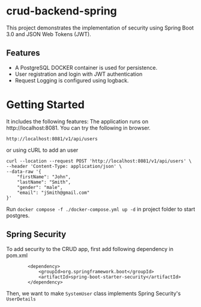 # crud-backend-spring

This project demonstrates the implementation of security using Spring Boot 3.0 and JSON Web Tokens (JWT).

## Features

- A PostgreSQL DOCKER container is used for persistence.
- User registration and login with JWT authentication
- Request Logging is configured using logback.

# Getting Started
It includes the following features:
The application runs on http://localhost:8081. You can try the following in browser.

```
http://localhost:8081/v1/api/users
```

or using cURL to add an user

```
curl --location --request POST 'http://localhost:8081/v1/api/users' \
--header 'Content-Type: application/json' \
--data-raw '{
    "firstName": "John",
    "lastName": "Smith",
    "gender": "male",
    "email": "jSmith@gmail.com"
}'

```

Run `docker compose -f ./docker-compose.yml up -d` in project folder to start postgres.


## Spring Security 

To add security to the CRUD app, first add following dependency in pom.xml

```
        <dependency>
			<groupId>org.springframework.boot</groupId>
			<artifactId>spring-boot-starter-security</artifactId>
		</dependency>
```

Then, we want to make `SystemUser` class implements Spring Security's `UserDetails`